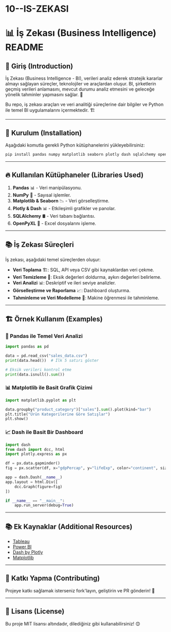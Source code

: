 # 10--IS-ZEKASI

# 📊 İş Zekası (Business Intelligence) README

## 📌 Giriş (Introduction)
İş Zekası (Business Intelligence - BI), verileri analiz ederek stratejik kararlar almayı sağlayan süreçler, teknolojiler ve araçlardan oluşur.
BI, şirketlerin geçmiş verileri anlamasını, mevcut durumu analiz etmesini ve geleceğe yönelik tahminler yapmasını sağlar. 🚀

Bu repo, iş zekası araçları ve veri analitiği süreçlerine dair bilgiler ve Python ile temel BI uygulamalarını içermektedir. 🏗️

---

## 🚀 Kurulum (Installation)
Aşağıdaki komutla gerekli Python kütüphanelerini yükleyebilirsiniz:

```bash
pip install pandas numpy matplotlib seaborn plotly dash sqlalchemy openpyxl
```

---

## 🔥 Kullanılan Kütüphaneler (Libraries Used)

1. **Pandas** 📊 - Veri manipülasyonu.
2. **NumPy** 🔢 - Sayısal işlemler.
3. **Matplotlib & Seaborn** 📉 - Veri görselleştirme.
4. **Plotly & Dash** 📊 - Etkileşimli grafikler ve panolar.
5. **SQLAlchemy** 🛢️ - Veri tabanı bağlantısı.
6. **OpenPyXL** 📂 - Excel dosyalarını işleme.

---

## 📚 İş Zekası Süreçleri
İş zekası, aşağıdaki temel süreçlerden oluşur:

- **Veri Toplama** 🏗️: SQL, API veya CSV gibi kaynaklardan veri çekme.
- **Veri Temizleme** 🧹: Eksik değerleri doldurma, aykırı değerleri belirleme.
- **Veri Analizi** 📊: Deskriptif ve ileri seviye analizler.
- **Görselleştirme ve Raporlama** 📈: Dashboard oluşturma.
- **Tahminleme ve Veri Modelleme** 🔮: Makine öğrenmesi ile tahminleme.

---

## 🏗️ Örnek Kullanım (Examples)

### 📌 Pandas ile Temel Veri Analizi
```python
import pandas as pd

data = pd.read_csv("sales_data.csv")
print(data.head())  # İlk 5 satırı göster

# Eksik verileri kontrol etme
print(data.isnull().sum())
```

### 📊 Matplotlib ile Basit Grafik Çizimi
```python
import matplotlib.pyplot as plt

data.groupby("product_category")["sales"].sum().plot(kind="bar")
plt.title("Ürün Kategorilerine Göre Satışlar")
plt.show()
```

### 📈 Dash ile Basit Bir Dashboard
```python
import dash
from dash import dcc, html
import plotly.express as px

df = px.data.gapminder()
fig = px.scatter(df, x="gdpPercap", y="lifeExp", color="continent", size="pop")

app = dash.Dash(__name__)
app.layout = html.Div([
    dcc.Graph(figure=fig)
])

if __name__ == "__main__":
    app.run_server(debug=True)
```

---

## 📚 Ek Kaynaklar (Additional Resources)
- [Tableau](https://www.tableau.com/)
- [Power BI](https://powerbi.microsoft.com/)
- [Dash by Plotly](https://dash.plotly.com/)
- [Matplotlib](https://matplotlib.org/)

---

## 📌 Katkı Yapma (Contributing)
Projeye katkı sağlamak isterseniz fork'layın, geliştirin ve PR gönderin! 🚀

---

## 📜 Lisans (License)
Bu proje MIT lisansı altındadır, dilediğiniz gibi kullanabilirsiniz! 😊

